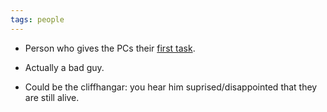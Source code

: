 ```yaml
---
tags: people
---
```

* Person who gives the PCs their [first task](First_task).
* Actually a bad guy.

* Could be the cliffhangar: you hear him suprised/disappointed that they are still alive.

